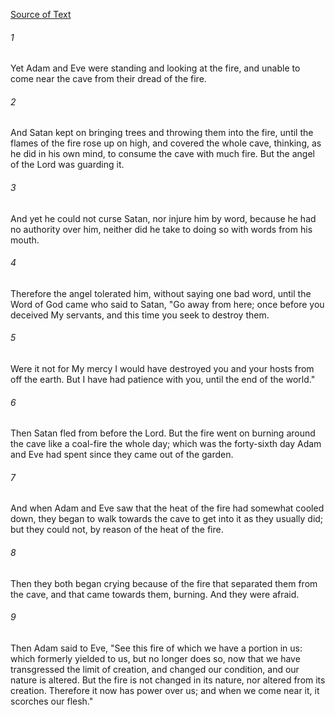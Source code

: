[Source of Text](https://github.com/scrollmapper/bible_databases_deuterocanonical)

###### 1
Yet Adam and Eve were standing and looking at the fire, and unable to
come near the cave from their dread of the fire.

###### 2
And Satan kept on bringing trees and throwing them into the fire,
until the flames of the fire rose up on high, and covered the whole
cave, thinking, as he did in his own mind, to consume the cave with
much fire.  But the angel of the Lord was guarding it.

###### 3
And yet he could not curse Satan, nor injure him by word, because he
had no authority over him, neither did he take to doing so with words
from his mouth.

###### 4
Therefore the angel tolerated him, without saying one bad word, until
the Word of God came who said to Satan, "Go away from here; once before
you deceived My servants, and this time you seek to destroy them.

###### 5
Were it not for My mercy I would have destroyed you and your hosts
from off the earth. But I have had patience with you, until the end of
the world."

###### 6
Then Satan fled from before the Lord.  But the fire went on burning
around the cave like a coal-fire the whole day; which was the
forty-sixth day Adam and Eve had spent since they came out of the
garden.

###### 7
And when Adam and Eve saw that the heat of the fire had somewhat
cooled down, they began to walk towards the cave to get into it as they
usually did; but they could not, by reason of the heat of the fire.

###### 8
Then they both began crying because of the fire that separated them
from the cave, and that came towards them, burning.  And they were
afraid.

###### 9
Then Adam said to Eve, "See this fire of which we have a portion in
us:  which formerly yielded to us, but no longer does so, now that we
have transgressed the limit of creation, and changed our condition, and
our nature is altered.  But the fire is not changed in its nature, nor
altered from its creation.  Therefore it now has power over us; and
when we come near it, it scorches our flesh."